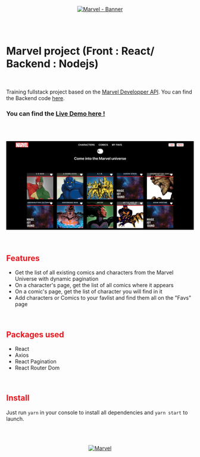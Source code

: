 <p align="center">
<a href="https://reverent-wiles-10bc9b.netlify.app/ ">
  <img style="width:70%" src="https://media.giphy.com/media/10ADhj1QPawFna/giphy.gif" alt ="Marvel - Banner"  />
  </a>
</p>
<br/>
<br/>
<h1>Marvel project (Front : React/ Backend : Nodejs)</h1>
<br/>
<p> Training fullstack project based on the <a href="https://developer.marvel.com/">Marvel Developper API</a>. You can find the Backend code <a href="https://github.com/MaloLebrin/Marvel-Backend"> here</a>.</p>

<h3>
<p>
You can find the <a href="https://reverent-wiles-10bc9b.netlify.app/">Live Demo here !</a>
</p>
</h3>
<br/>
<br/>
<p align="center">
<a href="https://reverent-wiles-10bc9b.netlify.app/ ">
  <img src="src/assets/img/capture.png" alt ="Marvel"  />
  </a>
</p>
<br/>
<h2 style="color:#ef151e" >Features</h2>
<ul>
  <li>Get the list of all existing comics and characters from the Marvel Universe with dynamic pagination</li>
  
  <li>On a character&apos;s page, get the list of all comics where it appears</li>
  
  <li>On a comic&apos;s page, get the list of character you will find in it</li>
  
  <li>Add characters or Comics to your favlist and find them all on the "Favs" page</li>
 
  </ul>

<br/>
<h2 style="color:#ef151e">Packages used</h2>

<ul>
  <li>React</li>
  
  <li>Axios</li>
  
  <li>React Pagination</li>
  
  <li>React Router Dom</li>
 
  </ul>

<br/>
<h2 style="color:#ef151e">Install</h2>

<p>Just run <code>yarn</code> in your console to install all dependencies and <code>yarn start</code> to launch.</p>

<br/>
<br/>

<p align="center">
<a href="https://reverent-wiles-10bc9b.netlify.app/ ">
  <img src="https://media.giphy.com/media/3o7budMRwZvNGJ3pyE/giphy.gif" alt ="Marvel"  />
  </a>
</p>
